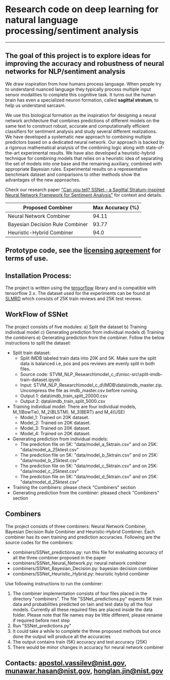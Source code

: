 # Research code on deep learning for natural language processing/sentiment analysis
---
## The goal of this project is to explore ideas for improving the accuracy and robustness of neural networks for NLP/sentiment analysis
We draw inspiration from how humans process language. 
When people try to understand nuanced language they typically process
multiple input sensor modalities to complete this cognitive task. It turns out the
human brain has even a specialized neuron formation, called **sagittal stratum**, to
help us understand sarcasm. 

We use this biological formation as the inspiration for
designing a neural network architecture that combines predictions of different
models on the same text to construct robust, accurate and computationally
efficient classifiers for sentiment analysis and study several different realizations.
We have developed a systematic new approach to combining multiple
predictors based on a dedicated neural network. Our approach is backed by a rigorous mathematical
analysis of the combining logic along with state-of-the-art experimental results. We have also developed a
heuristic-hybrid technique for combining models that relies on a heuristic idea of separating the 
set of models into one base and the remaining auxiliary, combined with appropriate Bayesian rules.  Experimental
results on a representative benchmark dataset and comparisons to other methods show the advantages of the new approaches.

Check our research paper ["Can you tell? SSNet - a Sagittal Stratum-inspired Neural Network
  Framework for Sentiment Analysis"](https://arxiv.org/abs/2006.12958) for context and details.

| Proposed Combiner  | Max Accuracy (%) |
| ------------- | ------------- |
| Neural Network Combiner  | 94.11  |
| Bayesian Decision Rule Combiner  | 93.77  |
| Heuristic-Hybrid Combiner  | 94.0  |


## Prototype code, see the [licensing agreement](https://github.com/usnistgov/STVM_NLP_Research/blob/master/LICENSE.md) for terms of use.

## Installation Process: 
The project is written using the [tensorflow](https://www.tensorflow.org/install) library and is compatible with tensorflow 2.x. The dataset used for the experiments can be found at [SLMRD](https://ai.stanford.edu/~amaas/data/sentiment/) which consists of 25K train reviews and 25K test reviews.

## WorkFlow of SSNet
The project consists of five modules: a) Split the dataset b) Training individual model c) Generating prediction from individual models d) Training the combiners e) Generating prediction from the combiner.  Follow the below instructions to split the dataset:
* Split train dataset:
	* Split IMDB labeled train data into 20K and 5K. Make sure the split data is balanced i.e, pos and pos reviews are evenly split in both files.
	* Source code: STVM_NLP_Research\model_c_d\misc-src\split-imdb-train-dataset.ipynb
	* Input: STVM_NLP_Research\model_c_d\IMDB\data\imdb_master.zip. Uncompress the file as imdb_master.csv before running.
	* Output 1: data\imdb_train_split_20000.csv
	* Output 2: data\imdb_train_split_5000.csv
* Training individual model: There are four individual models, M_1(BowTie), M_2(BLSTM), M_3(BERT) and M_4(USE)
	* Model_1: Trained on 20K dataset. 
	* Model_2: Trained on 20K dataset. 
	* Model_3: Trained on 20K dataset. 
	* Model_4: Trained on 20K dataset. 
* Generating prediction from individual models: 
	* The prediction file on 5K: "data/model_a_5ktrain.csv" and on 25K: "data/model_a_25ktest.csv"
	* The prediction file on 5K: "data/model_b_5ktrain.csv" and on 25K: "data/model_b_25ktest.csv"
	* The prediction file on 5K: "data/model_c_5ktrain.csv" and on 25K: "data/model_c_25ktest.csv"
	* The prediction file on 5K: "data/model_d_5ktrain.csv" and on 25K: "data/model_d_25ktest.csv"
* Training the combiners: please check "Combiners" section
* Generating prediction from the combiner: pleased check "Combiners" section

## Combiners
The project consists of three combiners: Neural Network Combiner, Bayesian Decision Rule Combiner and Heuristic-Hybrid Combiner. Each combiner has its own training and prediction accuracies. Following are the source codes for the combiners:
* combiners/SSNet_predictions.py: run this file for evaluating accuracy of all the three combiner proposed in the paper
* combiners/SSNet_Neural_Network.py: neural network combiner
* combiners/SSNet_Bayesian_Decision.py: bayesian decision combiner
* combiners/SSNet_Heuristic_Hybrid.py: heuristic hybrid combiner

Use following instructions to run the combiner:
1) The combiner implementation consists of four files placed in the directory "combiners". The file "SSNet_predictions.py" expects 5K train data and probabilities predicted on tain and test data by all the four models. Currently all these required files are placed inside the data folder. Please note that file names may be little different, please rename if required before next step
2) Run "SSNet_predictions.py"
3) It could take a while to complete the three proposed methods but once done the output will produce all the accuracies 
4) The output contains train (5K) accuracy and test accuracy (25K)
5) There would be minor changes in accuracy for neural network combiner

## Contacts: apostol.vassilev@nist.gov, munawar.hasan@nist.gov, honglan.jin@nist.gov



